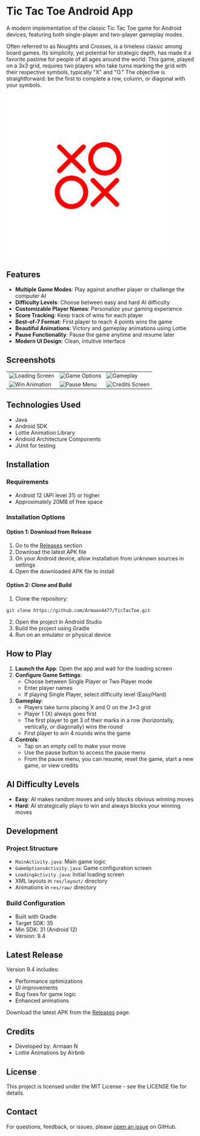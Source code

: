 # Tic Tac Toe Android App

A modern implementation of the classic Tic Tac Toe game for Android devices, featuring both single-player and two-player gameplay modes.

Often referred to as Noughts and Crosses, is a timeless classic among board games. Its simplicity, yet potential for strategic depth, has made it a favorite pastime for people of all ages around the world. This game, played on a 3x3 grid, requires two players who take turns marking the grid with their respective symbols, typically "X" and "O." The objective is straightforward: be the first to complete a row, column, or diagonal with your symbols.

![Tic Tac Toe Logo](app/src/main/res/mipmap-xxxhdpi/ic_launcher_foreground.webp)

## Features

- **Multiple Game Modes**: Play against another player or challenge the computer AI
- **Difficulty Levels**: Choose between easy and hard AI difficulty
- **Customizable Player Names**: Personalize your gaming experience
- **Score Tracking**: Keep track of wins for each player
- **Best-of-7 Format**: First player to reach 4 points wins the game
- **Beautiful Animations**: Victory and gameplay animations using Lottie
- **Pause Functionality**: Pause the game anytime and resume later
- **Modern UI Design**: Clean, intuitive interface

## Screenshots

<table>
  <tr>
    <td><img src="screenshots/loading_screen.jpg" alt="Loading Screen" width="200"/></td>
    <td><img src="screenshots/game_options.jpg" alt="Game Options" width="200"/></td>
    <td><img src="screenshots/gameplay.jpg" alt="Gameplay" width="200"/></td>
  </tr>
  <tr>
    <td><img src="screenshots/win_animation.jpg" alt="Win Animation" width="200"/></td>
    <td><img src="screenshots/pause_menu.jpg" alt="Pause Menu" width="200"/></td>
    <td><img src="screenshots/credits.jpg" alt="Credits Screen" width="200"/></td>
  </tr>
</table>

## Technologies Used

- Java
- Android SDK
- Lottie Animation Library
- Android Architecture Components
- JUnit for testing

## Installation

### Requirements
- Android 12 (API level 31) or higher
- Approximately 20MB of free space

### Installation Options

#### Option 1: Download from Release
1. Go to the [Releases](https://github.com/Armaan4477/TicTacToe/releases) section
2. Download the latest APK file
3. On your Android device, allow installation from unknown sources in settings
4. Open the downloaded APK file to install

#### Option 2: Clone and Build
1. Clone the repository:
```
git clone https://github.com/Armaan4477/TicTacToe.git
```
2. Open the project in Android Studio
3. Build the project using Gradle
4. Run on an emulator or physical device

## How to Play

1. **Launch the App**: Open the app and wait for the loading screen
2. **Configure Game Settings**:
   - Choose between Single Player or Two Player mode
   - Enter player names
   - If playing Single Player, select difficulty level (Easy/Hard)
3. **Gameplay**:
   - Players take turns placing X and O on the 3×3 grid
   - Player 1 (X) always goes first
   - The first player to get 3 of their marks in a row (horizontally, vertically, or diagonally) wins the round
   - First player to win 4 rounds wins the game
4. **Controls**:
   - Tap on an empty cell to make your move
   - Use the pause button to access the pause menu
   - From the pause menu, you can resume, reset the game, start a new game, or view credits

## AI Difficulty Levels

- **Easy**: AI makes random moves and only blocks obvious winning moves
- **Hard**: AI strategically plays to win and always blocks your winning moves

## Development

### Project Structure
- `MainActivity.java`: Main game logic
- `GameOptionsActivity.java`: Game configuration screen
- `LoadingActivity.java`: Initial loading screen
- XML layouts in `res/layout/` directory
- Animations in `res/raw/` directory

### Build Configuration
- Built with Gradle
- Target SDK: 35
- Min SDK: 31 (Android 12)
- Version: 9.4

## Latest Release

Version 9.4 includes:
- Performance optimizations
- UI improvements
- Bug fixes for game logic
- Enhanced animations

Download the latest APK from the [Releases](https://github.com/Armaan4477/TicTacToe/releases) page.

## Credits

- Developed by: Armaan N
- Lottie Animations by Airbnb

## License

This project is licensed under the MIT License - see the LICENSE file for details.

## Contact

For questions, feedback, or issues, please [open an issue](https://github.com/Armaan4477/TicTacToe/issues) on GitHub.
